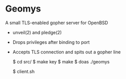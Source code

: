 # Geomys
A small TLS-enabled gopher server for OpenBSD

- unveil(2) and pledge(2)
- Drops privileges after binding to port
- Accepts TLS connection and spits out a gopher line

    $ cd src/
    $ make key
    $ make
    $ doas ./geomys

    $ client.sh
